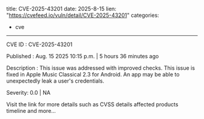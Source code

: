  
title: CVE-2025-43201
date: 2025-8-15
lien: "https://cvefeed.io/vuln/detail/CVE-2025-43201"
categories:
  - cve
---

CVE ID : CVE-2025-43201

Published :  Aug. 15
2025
10:15 p.m. | 5 hours
36 minutes ago

Description : This issue was addressed with improved checks. This issue is fixed in Apple Music Classical 2.3 for Android. An app may be able to unexpectedly leak a user's credentials.

Severity: 0.0 | NA

Visit the link for more details
such as CVSS details
affected products
timeline
and more...
